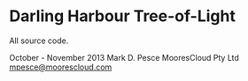 Darling Harbour Tree-of-Light
=============================

All source code.


October - November 2013
Mark D. Pesce
MooresCloud Pty Ltd
mpesce@moorescloud.com